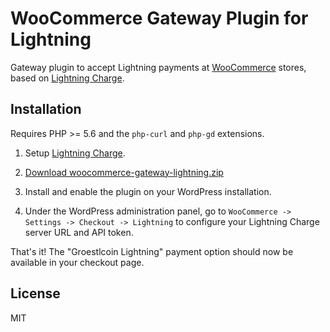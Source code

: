 # WooCommerce Gateway Plugin for Lightning

Gateway plugin to accept Lightning payments at [WooCommerce](https://woocommerce.com) stores,
based on [Lightning Charge](https://github.com/Groestlcoin/lightning-charge).

## Installation

Requires PHP >= 5.6 and the `php-curl` and `php-gd` extensions.

1. Setup [Lightning Charge](https://github.com/Groestlcoin/lightning-charge).

2. [Download woocommerce-gateway-lightning.zip](https://github.com/Groestlcoin/woocommerce-gateway-lightning/releases/download/v0.2.6/woocommerce-gateway-lightning.zip)

3. Install and enable the plugin on your WordPress installation.

4. Under the WordPress administration panel, go to `WooCommerce -> Settings -> Checkout -> Lightning` to configure your Lightning Charge server URL and API token.

That's it! The "Groestlcoin Lightning" payment option should now be available in your checkout page.

## License

MIT
